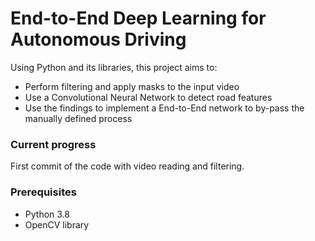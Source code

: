 # End-to-End Deep Learning for Autonomous Driving

Using Python and its libraries, this project aims to:
  - Perform filtering and apply masks to the input video
  - Use a Convolutional Neural Network to detect road features
  - Use the findings to implement a End-to-End network to by-pass the manually defined process

### Current progress

First commit of the code with video reading and filtering.

### Prerequisites

- Python 3.8
- OpenCV library
